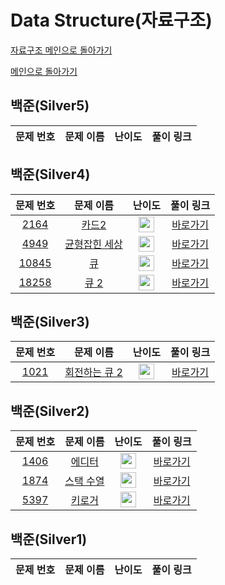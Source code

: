 # Data Structure(자료구조)

[자료구조 메인으로 돌아가기](https://github.com/SSUHYUNKIM/Algorithm/blob/main/DataStructure/README.md)

[메인으로 돌아가기](https://github.com/SSUHYUNKIM/Algorithm)

## 백준(Silver5)
|        문제 번호         |        문제 이름         |         난이도          |        풀이 링크         |          
| :-----: | :-----: | :-----: | :-----: |

## 백준(Silver4)
|        문제 번호         |        문제 이름         |         난이도          |        풀이 링크         |          
| :-----: | :-----: | :-----: | :-----: |
| <a href="https://www.acmicpc.net/problem/2164" target="_blank">2164</a> | <a href="https://www.acmicpc.net/problem/2164" target="_blank">카드2</a> | <img height="25px" width="25px" src="https://static.solved.ac/tier_small/7.svg"/> | <a href="https://github.com/SSUHYUNKIM/Algorithm/blob/main/DataStructure/solution/Silver/Silver4/2164.cpp">바로가기</a> |
| <a href="https://www.acmicpc.net/problem/4949" target="_blank">4949</a> | <a href="https://www.acmicpc.net/problem/4949" target="_blank">균형잡힌 세상</a> | <img height="25px" width="25px" src="https://static.solved.ac/tier_small/7.svg"/> | <a href="https://github.com/SSUHYUNKIM/Algorithm/blob/main/DataStructure/solution/Silver/Silver4/4949.cpp">바로가기</a> |
| <a href="https://www.acmicpc.net/problem/10845" target="_blank">10845</a> | <a href="https://www.acmicpc.net/problem/10845" target="_blank">큐</a> | <img height="25px" width="25px" src="https://static.solved.ac/tier_small/7.svg"/> | <a href="https://github.com/SSUHYUNKIM/Algorithm/blob/main/DataStructure/solution/Silver/Silver4/10845.cpp">바로가기</a> |
| <a href="https://www.acmicpc.net/problem/18258" target="_blank">18258</a> | <a href="https://www.acmicpc.net/problem/18258" target="_blank">큐 2</a> | <img height="25px" width="25px" src="https://static.solved.ac/tier_small/7.svg"/> | <a href="https://github.com/SSUHYUNKIM/Algorithm/blob/main/DataStructure/solution/Silver/Silver4/18258.cpp">바로가기</a> |


## 백준(Silver3)
|        문제 번호         |        문제 이름         |         난이도          |        풀이 링크         |          
| :-----: | :-----: | :-----: | :-----: |
| <a href="https://www.acmicpc.net/problem/1021" target="_blank">1021</a> | <a href="https://www.acmicpc.net/problem/1021" target="_blank">회전하는 큐 2</a> | <img height="25px" width="25px" src="https://static.solved.ac/tier_small/7.svg"/> | <a href="https://github.com/SSUHYUNKIM/Algorithm/blob/main/DataStructure/solution/Silver/Silver3/1021.cpp">바로가기</a> |


## 백준(Silver2)
|        문제 번호         |        문제 이름         |         난이도          |        풀이 링크         |          
| :-----: | :-----: | :-----: | :-----: |
| <a href="https://www.acmicpc.net/problem/1406" target="_blank">1406</a> | <a href="https://www.acmicpc.net/problem/1406" target="_blank">에디터</a> | <img height="25px" width="25px" src="https://static.solved.ac/tier_small/9.svg"/> | <a href="https://github.com/SSUHYUNKIM/Algorithm/blob/main/DataStructure/solution/Silver/Silver2/1406.cpp">바로가기</a> |
| <a href="https://www.acmicpc.net/problem/1874" target="_blank">1874</a> | <a href="https://www.acmicpc.net/problem/1874" target="_blank">스택 수열</a> | <img height="25px" width="25px" src="https://static.solved.ac/tier_small/9.svg"/> | <a href="https://github.com/SSUHYUNKIM/Algorithm/blob/main/DataStructure/solution/Silver/Silver2/1874.cpp">바로가기</a> |
| <a href="https://www.acmicpc.net/problem/5397" target="_blank">5397</a> | <a href="https://www.acmicpc.net/problem/5397" target="_blank">키로거</a> | <img height="25px" width="25px" src="https://static.solved.ac/tier_small/9.svg"/> | <a href="https://github.com/SSUHYUNKIM/Algorithm/blob/main/DataStructure/solution/Silver/Silver2/5397.cpp">바로가기</a> |

## 백준(Silver1)
|        문제 번호         |        문제 이름         |         난이도          |        풀이 링크         |          
| :-----: | :-----: | :-----: | :-----: |